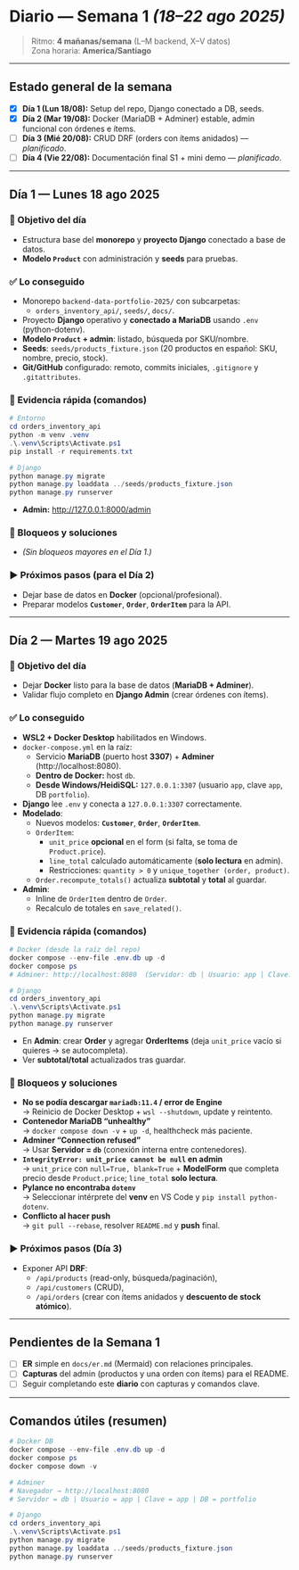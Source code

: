 # Diario — Semana 1 _(18–22 ago 2025)_

> Ritmo: **4 mañanas/semana** (L–M backend, X–V datos)  
> Zona horaria: **America/Santiago**

---

## Estado general de la semana

- [x] **Día 1 (Lun 18/08):** Setup del repo, Django conectado a DB, seeds.  
- [x] **Día 2 (Mar 19/08):** Docker (MariaDB + Adminer) estable, admin funcional con órdenes e ítems.  
- [ ] **Día 3 (Mié 20/08):** CRUD DRF (orders con ítems anidados) — _planificado_.  
- [ ] **Día 4 (Vie 22/08):** Documentación final S1 + mini demo — _planificado_.  

---

## Día 1 — Lunes 18 ago 2025

### 🎯 Objetivo del día
- Estructura base del **monorepo** y **proyecto Django** conectado a base de datos.
- **Modelo `Product`** con administración y **seeds** para pruebas.

### ✅ Lo conseguido
- Monorepo `backend-data-portfolio-2025/` con subcarpetas:
  - `orders_inventory_api/`, `seeds/`, `docs/`.
- Proyecto **Django** operativo y **conectado a MariaDB** usando `.env` (python-dotenv).
- **Modelo `Product` + admin**: listado, búsqueda por SKU/nombre.
- **Seeds**: `seeds/products_fixture.json` (20 productos en español: SKU, nombre, precio, stock).
- **Git/GitHub** configurado: remoto, commits iniciales, `.gitignore` y `.gitattributes`.

### 🧪 Evidencia rápida (comandos)

```powershell
# Entorno
cd orders_inventory_api
python -m venv .venv
.\.venv\Scripts\Activate.ps1
pip install -r requirements.txt

# Django
python manage.py migrate
python manage.py loaddata ../seeds/products_fixture.json
python manage.py runserver
```

- **Admin:** http://127.0.0.1:8000/admin

### 🧱 Bloqueos y soluciones
- _(Sin bloqueos mayores en el Día 1.)_

### ▶️ Próximos pasos (para el Día 2)
- Dejar base de datos en **Docker** (opcional/profesional).
- Preparar modelos **`Customer`**, **`Order`**, **`OrderItem`** para la API.

---

## Día 2 — Martes 19 ago 2025

### 🎯 Objetivo del día
- Dejar **Docker** listo para la base de datos (**MariaDB + Adminer**).
- Validar flujo completo en **Django Admin** (crear órdenes con ítems).

### ✅ Lo conseguido
- **WSL2 + Docker Desktop** habilitados en Windows.
- `docker-compose.yml` en la raíz:
  - Servicio **MariaDB** (puerto host **3307**) + **Adminer** (http://localhost:8080).
  - **Dentro de Docker:** host `db`.
  - **Desde Windows/HeidiSQL:** `127.0.0.1:3307` (usuario `app`, clave `app`, DB `portfolio`).
- **Django** lee `.env` y conecta a `127.0.0.1:3307` correctamente.
- **Modelado**:
  - Nuevos modelos: **`Customer`**, **`Order`**, **`OrderItem`**.
  - `OrderItem`:
    - `unit_price` **opcional** en el form (si falta, se toma de `Product.price`).
    - `line_total` calculado automáticamente (**solo lectura** en admin).
    - Restricciones: `quantity > 0` y `unique_together (order, product)`.
  - `Order.recompute_totals()` actualiza **subtotal** y **total** al guardar.
- **Admin**:
  - Inline de `OrderItem` dentro de `Order`.
  - Recalculo de totales en `save_related()`.

### 🧪 Evidencia rápida (comandos)

```powershell
# Docker (desde la raíz del repo)
docker compose --env-file .env.db up -d
docker compose ps
# Adminer: http://localhost:8080  (Servidor: db | Usuario: app | Clave: app | DB: portfolio)

# Django
cd orders_inventory_api
.\.venv\Scripts\Activate.ps1
python manage.py migrate
python manage.py runserver
```

- En **Admin**: crear **Order** y agregar **OrderItems** (deja `unit_price` vacío si quieres → se autocompleta).  
- Ver **subtotal/total** actualizados tras guardar.

### 🧱 Bloqueos y soluciones
- **No se podía descargar `mariadb:11.4` / error de Engine**  
  → Reinicio de Docker Desktop + `wsl --shutdown`, update y reintento.  
- **Contenedor MariaDB “unhealthy”**  
  → `docker compose down -v` + `up -d`, healthcheck más paciente.  
- **Adminer “Connection refused”**  
  → Usar **Servidor = `db`** (conexión interna entre contenedores).  
- **`IntegrityError: unit_price cannot be null` en admin**  
  → `unit_price` con `null=True, blank=True` + **ModelForm** que completa precio desde `Product.price`; `line_total` **solo lectura**.  
- **Pylance no encontraba `dotenv`**  
  → Seleccionar intérprete del **venv** en VS Code y `pip install python-dotenv`.  
- **Conflicto al hacer push**  
  → `git pull --rebase`, resolver `README.md` y **push** final.

### ▶️ Próximos pasos (Día 3)
- Exponer API **DRF**:
  - `/api/products` (read-only, búsqueda/paginación),
  - `/api/customers` (CRUD),
  - `/api/orders` (crear con ítems anidados y **descuento de stock atómico**).

---

## Pendientes de la Semana 1

- [ ] **ER** simple en `docs/er.md` (Mermaid) con relaciones principales.  
- [ ] **Capturas** del admin (productos y una orden con ítems) para el README.  
- [ ] Seguir completando este **diario** con capturas y comandos clave.  

---

## Comandos útiles (resumen)

```powershell
# Docker DB
docker compose --env-file .env.db up -d
docker compose ps
docker compose down -v

# Adminer
# Navegador → http://localhost:8080
# Servidor = db | Usuario = app | Clave = app | DB = portfolio

# Django
cd orders_inventory_api
.\.venv\Scripts\Activate.ps1
python manage.py migrate
python manage.py loaddata ../seeds/products_fixture.json
python manage.py runserver
```
